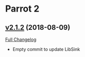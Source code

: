 # Parrot 2

## [v2.1.2](https://github.com/nebularg/Parrot2/tree/v2.1.2) (2018-08-09)
[Full Changelog](https://github.com/nebularg/Parrot2/compare/v2.1.1...v2.1.2)

- Empty commit to update LibSink  
